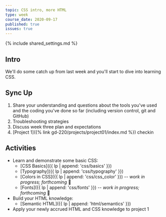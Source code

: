```yaml
---
topic: CSS intro, more HTML
type: week
course_date: 2020-09-17
published: true
issues: true
---
```


{% include shared_settings.md %}

## Intro
We'll do some catch up from last week and you'll start to dive into learning CSS.

## Sync Up
1. Share your understanding and questions about the tools you've used and the coding you've done so far (including version control, git and GitHub)
1. Troubleshooting strategies
1. Discuss week three plan and expectations
1. [Project 1]({% link gd-220/projects/project01/index.md %}) checkin

## Activities
- Learn and demonstrate some basic CSS:
    - [CSS Basics]({{ lp | append: 'css/basics' }})
    - [Typography]({{ lp | append: 'css/typography' }})
    - [Colors in CSS]({{ lp | append: 'css/css_color' }}) -- _work in progress; forthcoming_ 🙈
    - [Fonts]({{ lp | append: 'css/fonts' }}) -- _work in progress; forthcoming_ 🙈
- Build your HTML knowledge:
    - [Semantic HTML]({{ lp | append: 'html/semantics' }})
- Apply your newly accrued HTML and CSS knowledge to project 1
